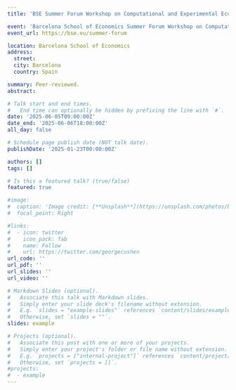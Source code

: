 ```yaml
---
title: 'BSE Summer Forum Workshop on Computational and Experimental Economics (Oral Presentation)'

event: 'Barcelona School of Economics Summer Forum Workshop on Computational and Experimental Economics'
event_url: https://bse.eu/summer-forum

location: Barcelona School of Economics
address:
  street: 
  city: Barcelona
  country: Spain 

summary: Peer-reviewed. 
abstract: 

# Talk start and end times.
#   End time can optionally be hidden by prefixing the line with `#`.
date: '2025-06-05T09:00:00Z'
date_end: '2025-06-06T18:00:00Z'
all_day: false

# Schedule page publish date (NOT talk date).
publishDate: '2025-01-23T00:00:00Z'

authors: []
tags: []

# Is this a featured talk? (true/false)
featured: true

#image:
#  caption: 'Image credit: [**Unsplash**](https://unsplash.com/photos/bzdhc5b3Bxs)'
#  focal_point: Right

#links:
#  - icon: twitter
#    icon_pack: fab
#    name: Follow
#    url: https://twitter.com/georgecushen
url_code: ''
url_pdf: ''
url_slides: ''
url_video: ''

# Markdown Slides (optional).
#   Associate this talk with Markdown slides.
#   Simply enter your slide deck's filename without extension.
#   E.g. `slides = "example-slides"` references `content/slides/example-slides.md`.
#   Otherwise, set `slides = ""`.
slides: example

# Projects (optional).
#   Associate this post with one or more of your projects.
#   Simply enter your project's folder or file name without extension.
#   E.g. `projects = ["internal-project"]` references `content/project/deep-learning/index.md`.
#   Otherwise, set `projects = []`.
#projects:
#  - example
---
```

